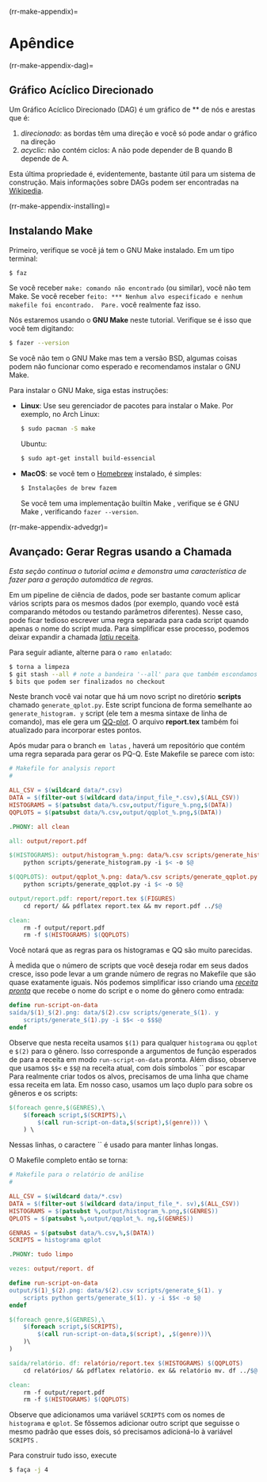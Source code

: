 (rr-make-appendix)=
# Apêndice

(rr-make-appendix-dag)=
## Gráfico Acíclico Direcionado

Um Gráfico Acíclico Direcionado (DAG) é um gráfico de ** de nós e arestas que é:

1. *direcionado*: as bordas têm uma direção e você só pode andar o gráfico na direção
2. *acyclic*: não contém ciclos: A não pode depender de B quando B depende de A.

Esta última propriedade é, evidentemente, bastante útil para um sistema de construção. Mais informações sobre DAGs podem ser encontradas na [Wikipedia](https://en.wikipedia.org/wiki/Directed_acyclic_graph).

(rr-make-appendix-installing)=
## Instalando Make

Primeiro, verifique se você já tem o GNU Make instalado. Em um tipo terminal:

```bash
$ faz
```

Se você receber `make: comando não encontrado` (ou similar), você não tem Make. Se você receber `feito: *** Nenhum alvo especificado e nenhum makefile foi encontrado.  Pare.` você realmente faz isso.

Nós estaremos usando o **GNU Make** neste tutorial. Verifique se é isso que você tem digitando:

```bash
$ fazer --version
```

Se você não tem o GNU Make mas tem a versão BSD, algumas coisas podem não funcionar como esperado e recomendamos instalar o GNU Make.

Para instalar o GNU Make, siga estas instruções:

- **Linux**: Use seu gerenciador de pacotes para instalar o Make. Por exemplo, no Arch Linux:

  ```bash
  $ sudo pacman -S make
  ```

  Ubuntu:
  ```bash
  $ sudo apt-get install build-essencial
  ```

- **MacOS**: se você tem o [Homebrew](https://brew.sh/) instalado, é simples:

  ```bash
  $ Instalações de brew fazem
  ```

  Se você tem uma implementação builtin Make , verifique se é GNU Make , verificando `fazer --version`.

(rr-make-appendix-advedgr)=
## Avançado: Gerar Regras usando a Chamada

*Esta seção continua o tutorial acima e demonstra uma característica de fazer para a geração automática de regras.*

Em um pipeline de ciência de dados, pode ser bastante comum aplicar vários scripts para os mesmos dados (por exemplo, quando você está comparando métodos ou testando parâmetros diferentes). Nesse caso, pode ficar tedioso escrever uma regra separada para cada script quando apenas o nome do script muda. Para simplificar esse processo, podemos deixar expandir a chamada [*latiu* receita](https://www.gnu.org/software/make/manual/make.html#Canned-Recipes).

Para seguir adiante, alterne para o `ramo enlatado`:

```bash
$ torna a limpeza
$ git stash --all # note a bandeira '--all' para que também escondamos o Makefile
$ bits que podem ser finalizados no checkout
```

Neste branch você vai notar que há um novo script no diretório **scripts** chamado `generate_qplot.py`. Este script funciona de forma semelhante ao `generate_histogram. y` script (ele tem a mesma sintaxe de linha de comando), mas ele gera um [QQ-plot](https://en.wikipedia.org/wiki/Q%E2%80%93Q_plot). O arquivo **report.tex** também foi atualizado para incorporar estes pontos.

Após mudar para o branch `em latas` , haverá um repositório que contém uma regra separada para gerar os PQ-Q. Este Makefile se parece com isto:

```makefile
# Makefile for analysis report
#

ALL_CSV = $(wildcard data/*.csv)
DATA = $(filter-out $(wildcard data/input_file_*.csv),$(ALL_CSV))
HISTOGRAMS = $(patsubst data/%.csv,output/figure_%.png,$(DATA))
QQPLOTS = $(patsubst data/%.csv,output/qqplot_%.png,$(DATA))

.PHONY: all clean

all: output/report.pdf

$(HISTOGRAMS): output/histogram_%.png: data/%.csv scripts/generate_histogram.py
    python scripts/generate_histogram.py -i $< -o $@

$(QQPLOTS): output/qqplot_%.png: data/%.csv scripts/generate_qqplot.py
    python scripts/generate_qqplot.py -i $< -o $@

output/report.pdf: report/report.tex $(FIGURES)
    cd report/ && pdflatex report.tex && mv report.pdf ../$@

clean:
    rm -f output/report.pdf
    rm -f $(HISTOGRAMS) $(QQPLOTS)
```

Você notará que as regras para os histogramas e QQ são muito parecidas.

À medida que o número de scripts que você deseja rodar em seus dados cresce, isso pode levar a um grande número de regras no Makefile que são quase exatamente iguais. Nós podemos simplificar isso criando uma [*receita pronta*](https://www.gnu.org/software/make/manual/html_node/Canned-Recipes.html) que recebe o nome do script e o nome do gênero como entrada:

```makefile
define run-script-on-data
saída/$(1)_$(2).png: data/$(2).csv scripts/generate_$(1). y
    scripts/generate_$(1).py -i $$< -o $$$@
endef
```

Observe que nesta receita usamos `$(1)` para qualquer `histograma` ou `qqplot` e `$(2)` para o gênero. Isso corresponde a argumentos de função esperados de para a receita em modo `run-script-on-data` pronta. Além disso, observe que usamos `$$<` e `$$@` na receita atual, com dois símbolos `` por escapar Para realmente criar todos os alvos, precisamos de uma linha que chame essa receita em lata.  Em nosso caso, usamos um laço duplo para sobre os gêneros e os scripts:

```makefile
$(foreach genre,$(GENRES),\
    $(foreach script,$(SCRIPTS),\
        $(call run-script-on-data,$(script),$(genre))) \
    ) \

```

Nessas linhas, o caractere `` é usado para manter linhas longas.

O Makefile completo então se torna:

```makefile
# Makefile para o relatório de análise
#

ALL_CSV = $(wildcard data/*.csv)
DATA = $(filter-out $(wildcard data/input_file_*. sv),$(ALL_CSV))
HISTOGRAMS = $(patsubst %,output/histogram_%.png,$(GENRES))
QPLOTS = $(patsubst %,output/qqplot_%. ng,$(GENRES))

GENRAS = $(patsubst data/%.csv,%,$(DATA))
SCRIPTS = histograma qplot

.PHONY: tudo limpo

vezes: output/report. df

define run-script-on-data
output/$(1)_$(2).png: data/$(2).csv scripts/generate_$(1). y
    scripts python gerts/generate_$(1). y -i $$< -o $@
endef

$(foreach genre,$(GENRES),\
    $(foreach script,$(SCRIPTS),
        $(call run-script-on-data,$(script), ,$(genre)))\
    )\
)

saída/relatório. df: relatório/report.tex $(HISTOGRAMS) $(QQPLOTS)
    cd relatórios/ && pdflatex relatório. ex && relatório mv. df ../$@

clean:
    rm -f output/report.pdf
    rm -f $(HISTOGRAMS) $(QQPLOTS)
```

Observe que adicionamos uma variável `SCRIPTS` com os nomes de `histograma` e `qplot`. Se fôssemos adicionar outro script que seguisse o mesmo padrão que esses dois, só precisamos adicioná-lo à variável `SCRIPTS` .

Para construir tudo isso, execute

```bash
$ faça -j 4
```

